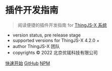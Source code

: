 # 插件开发指南

> 阅读便捷的插件开发指南 for [ThingJS-X 系统](https://x.thingjs.com/)

- version status, pre release stage
- supported versions for ThingJS-X 4.2.0 +
- author ThingJS-X 团队
- copyrights © 2022 北京优锘科技有限公司

[快速开始](tutorial.md)
[GitHub](https://github.com/GuangGuangZhang/xplugin-template)
[NPM](https://www.npmjs.com/package/@thingjs-x/xplugin-cli)
